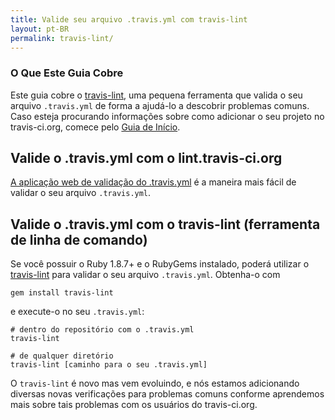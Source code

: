 ```yaml
---
title: Valide seu arquivo .travis.yml com travis-lint
layout: pt-BR
permalink: travis-lint/
---
```


### O Que Este Guia Cobre

Este guia cobre o [travis-lint](https://github.com/travis-ci/travis-lint), uma pequena ferramenta que valida o seu arquivo `.travis.yml` de forma a ajudá-lo a descobrir problemas comuns. Caso esteja procurando informações sobre como adicionar o seu projeto no travis-ci.org, comece pelo [Guia de Início](/pt-BR/docs/user/getting-started/).


## Valide o .travis.yml com o lint.travis-ci.org

[A aplicação web de validação do .travis.yml](http://lint.travis-ci.org) é a maneira mais fácil de validar o seu arquivo `.travis.yml`.

## Valide o .travis.yml com o travis-lint (ferramenta de linha de comando)

Se você possuir o Ruby 1.8.7+ e o RubyGems instalado, poderá utilizar o [travis-lint](http://github.com/travis-ci/travis-lint) para validar o seu arquivo `.travis.yml`. Obtenha-o com

    gem install travis-lint

e execute-o no seu `.travis.yml`:

    # dentro do repositório com o .travis.yml
    travis-lint

    # de qualquer diretório
    travis-lint [caminho para o seu .travis.yml]

O `travis-lint` é novo mas vem evoluindo, e nós estamos adicionando diversas novas verificações para problemas comuns conforme aprendemos mais sobre tais problemas com os usuários do travis-ci.org.
